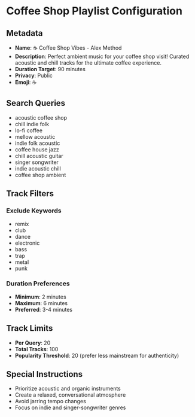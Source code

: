 # Coffee Shop Playlist Configuration

## Metadata
- **Name**: ☕ Coffee Shop Vibes - Alex Method
- **Description**: Perfect ambient music for your coffee shop visit! Curated acoustic and chill tracks for the ultimate coffee experience.
- **Duration Target**: 90 minutes
- **Privacy**: Public
- **Emoji**: ☕

## Search Queries
- acoustic coffee shop
- chill indie folk
- lo-fi coffee
- mellow acoustic
- indie folk acoustic
- coffee house jazz
- chill acoustic guitar
- singer songwriter
- indie acoustic chill
- coffee shop ambient

## Track Filters
### Exclude Keywords
- remix
- club
- dance
- electronic
- bass
- trap
- metal
- punk

### Duration Preferences
- **Minimum**: 2 minutes
- **Maximum**: 6 minutes
- **Preferred**: 3-4 minutes

## Track Limits
- **Per Query**: 20
- **Total Tracks**: 100
- **Popularity Threshold**: 20 (prefer less mainstream for authenticity)

## Special Instructions
- Prioritize acoustic and organic instruments
- Create a relaxed, conversational atmosphere
- Avoid jarring tempo changes
- Focus on indie and singer-songwriter genres
